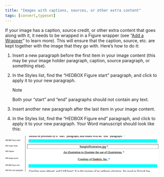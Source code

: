 ```yaml
---
title: "Images with captions, sources, or other extra content"
tags: [convert,typeset]
---
```

 
<html><body><section data-type="chapter" class="hsecchapter" data-hederis-type="hsecchapter" id="images-with-captions-etc" data-pi-attrs="id: images-with-captions-etc; data-tags: convert,typeset;" role="doc-chapter" data-tags="convert,typeset" data-author-name=" " data-book-title=" " title="Images with captions, sources, or other extra content"><p class="hblkp" data-hederis-type="hblkp" id="p0kHs74di">If your image has a caption, source credit, or other extra content that goes along with it, it needs to be wrapped in a Figure wrapper (see &#8220;<a href="{% link _docs/add-a-wrapper.md %}" class="hspana" data-hederis-type="hspana" id="pREpQIJAH">Add a Wrapper</a>&#8221; to learn more). This will ensure that the caption, source, etc. are kept together with the image that they go with. Here&#8217;s how to do it:</p><ol class="hwprnumlist" data-hederis-type="hwprnumlist" id="pTlhjoQwx"><li class="hblkoli" data-hederis-type="hblkoli" id="lisnv4G79K"><p class="hblkoli" data-hederis-type="hblklip" id="pjml45ndB">Insert a new paragraph before the first item in your image content (this may be your image holder paragraph, caption, source paragraph, or something else).</p></li><li class="hblkoli" data-hederis-type="hblkoli" id="liE03JLehG"><p class="hblkoli" data-hederis-type="hblklip" id="p10SpH6vE">In the Styles list, find the &#8220;HEDBOX Figure start&#8221; paragraph, and click to apply it to your new paragraph.</p><div class="hwprbox box" data-hederis-type="hwprbox" id="pvTc2agR1" data-type="sidebar"><p class="hblktype" data-hederis-type="hblktype" id="pQ4EO20Ya">Note</p><p class="hblkp" data-hederis-type="hblkp" id="pwG51VNkI">Both your &#8220;start&#8221; and &#8220;end&#8221; paragraphs should not contain any text.</p></div></li><li class="hblkoli" data-hederis-type="hblkoli" id="li7AmVkmeY"><p class="hblkoli" data-hederis-type="hblklip" id="pFe1Jz0GX">Insert another new paragraph after the last item in your image content.</p></li><li class="hblkoli" data-hederis-type="hblkoli" id="liKKBXaRFb"><p class="hblkoli" data-hederis-type="hblklip" id="pjUlDahD9">In the Styles list, find the &#8220;HEDBOX Figure end&#8221; paragraph, and click to apply it to your new paragraph. Your Word manuscript should look like this:</p></li></ol><img data-hederis-type="hblkimg" class="hblkimg" id="pQMllsvsX" src="/images/image_2.png" data-img-src="/images/image_2.png"/></section></body></html>

